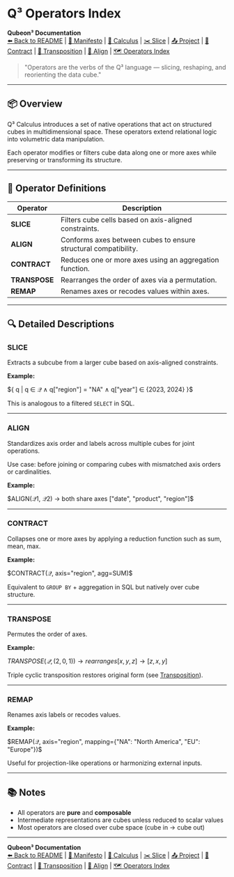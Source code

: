 # Q³ Operators Index

<!-- NAVIGATION -->
**Qubeon³ Documentation**\
[⬅️ Back to README](../../README.md) | [📘 Manifesto](../MANIFESTO.md) | [📐 Calculus](CALCULUS.md) | [✂️ Slice](SLICE.md) | [📤 Project](PROJECT.md) | [🔽 Contract](CONTRACT.md) | [🔁 Transposition](TRANSPOSITION.md) | [🧩 Align](ALIGN.md) | [🗺️ Operators Index](OPERATORS_INDEX.md)

> "Operators are the verbs of the Q³ language — slicing, reshaping, and reorienting the data cube."

---

## 📦 Overview

Q³ Calculus introduces a set of native operations that act on structured cubes in multidimensional space. These operators extend relational logic into volumetric data manipulation.

Each operator modifies or filters cube data along one or more axes while preserving or transforming its structure.

---

## 🧮 Operator Definitions

| Operator   | Description |
|------------|-------------|
| **SLICE**    | Filters cube cells based on axis-aligned constraints. |
| **ALIGN**    | Conforms axes between cubes to ensure structural compatibility. |
| **CONTRACT** | Reduces one or more axes using an aggregation function. |
| **TRANSPOSE**| Rearranges the order of axes via a permutation. |
| **REMAP**    | Renames axes or recodes values within axes. |

---

## 🔍 Detailed Descriptions

### **SLICE**
Extracts a subcube from a larger cube based on axis-aligned constraints.

**Example:**

$`{ q | q ∈ 𝒬 ∧ q["region"] = "NA" ∧ q["year"] ∈ {2023, 2024} }`$

This is analogous to a filtered `SELECT` in SQL.

---

### **ALIGN**
Standardizes axis order and labels across multiple cubes for joint operations.

Use case: before joining or comparing cubes with mismatched axis orders or cardinalities.

**Example:**

$`ALIGN(𝒬1, 𝒬2) → both share axes ["date", "product", "region"]`$

---

### **CONTRACT**
Collapses one or more axes by applying a reduction function such as sum, mean, max.

**Example:**

$`CONTRACT(𝒬, axis="region", agg=SUM)`$

Equivalent to `GROUP BY` + aggregation in SQL but natively over cube structure.

---

### **TRANSPOSE**
Permutes the order of axes.

**Example:**

$`TRANSPOSE(𝒬, (2, 0, 1)) → rearranges [x, y, z] → [z, x, y]`$

Triple cyclic transposition restores original form (see [Transposition](TRANSPOSITION.md)).

---

### **REMAP**
Renames axis labels or recodes values.

**Example:**

$`REMAP(𝒬, axis="region", mapping={"NA": "North America", "EU": "Europe"})`$

Useful for projection-like operations or harmonizing external inputs.

---

## 📚 Notes

- All operators are **pure** and **composable**
- Intermediate representations are cubes unless reduced to scalar values
- Most operators are closed over cube space (cube in → cube out)

---

<!-- NAVIGATION -->
**Qubeon³ Documentation**\
[⬅️ Back to README](../../README.md) | [📘 Manifesto](../MANIFESTO.md) | [📐 Calculus](CALCULUS.md) | [✂️ Slice](SLICE.md) | [📤 Project](PROJECT.md) | [🔽 Contract](CONTRACT.md) | [🔁 Transposition](TRANSPOSITION.md) | [🧩 Align](ALIGN.md) | [🗺️ Operators Index](OPERATORS_INDEX.md)

